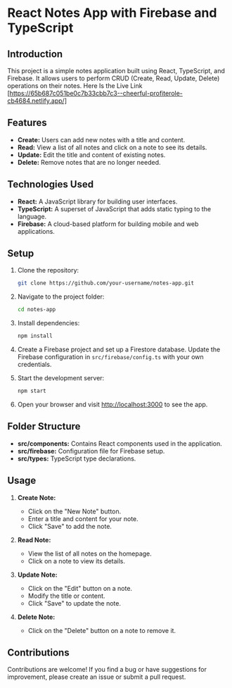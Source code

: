 # React Notes App with Firebase and TypeScript

## Introduction

This project is a simple notes application built using React, TypeScript, and Firebase. It allows users to perform CRUD (Create, Read, Update, Delete) operations on their notes.
Here Is the Live Link [https://65b687c051be0c7b33cbb7c3--cheerful-profiterole-cb4684.netlify.app/]

## Features

- **Create:** Users can add new notes with a title and content.
- **Read:** View a list of all notes and click on a note to see its details.
- **Update:** Edit the title and content of existing notes.
- **Delete:** Remove notes that are no longer needed.

## Technologies Used

- **React:** A JavaScript library for building user interfaces.
- **TypeScript:** A superset of JavaScript that adds static typing to the language.
- **Firebase:** A cloud-based platform for building mobile and web applications.

## Setup

1. Clone the repository:

   ```bash
   git clone https://github.com/your-username/notes-app.git
   ```

2. Navigate to the project folder:

   ```bash
   cd notes-app
   ```

3. Install dependencies:

   ```bash
   npm install
   ```

4. Create a Firebase project and set up a Firestore database. Update the Firebase configuration in `src/firebase/config.ts` with your own credentials.

5. Start the development server:

   ```bash
   npm start
   ```

6. Open your browser and visit [http://localhost:3000](http://localhost:3000) to see the app.

## Folder Structure

- **src/components:** Contains React components used in the application.
- **src/firebase:** Configuration file for Firebase setup.
- **src/types:** TypeScript type declarations.

## Usage

1. **Create Note:**
   - Click on the "New Note" button.
   - Enter a title and content for your note.
   - Click "Save" to add the note.

2. **Read Note:**
   - View the list of all notes on the homepage.
   - Click on a note to view its details.

3. **Update Note:**
   - Click on the "Edit" button on a note.
   - Modify the title or content.
   - Click "Save" to update the note.

4. **Delete Note:**
   - Click on the "Delete" button on a note to remove it.

## Contributions

Contributions are welcome! If you find a bug or have suggestions for improvement, please create an issue or submit a pull request.
